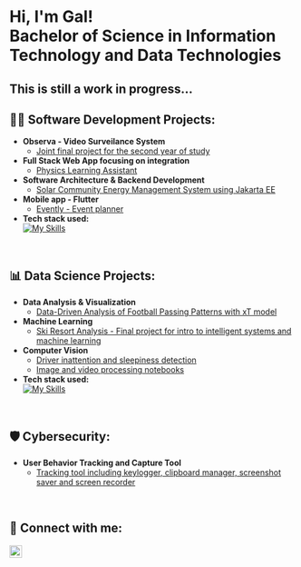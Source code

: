 <h1>Hi, I'm Gal! <br/>Bachelor of Science in Information Technology and Data Technologies</h1>
<h2>This is still a work in progress...</h2>

<h2>👨‍💻 Software Development Projects:</h2>

- <b>Observa - Video Surveilance System</b>
  - [Joint final project for the second year of study](https://github.com/DvorsakGal/Observa)
- <b>Full Stack Web App focusing on integration</b>
  - [Physics Learning Assistant](https://github.com/DvorsakGal/PhysicsAssistant)
- <b>Software Architecture & Backend Development</b>
  - [Solar Community Energy Management System using Jakarta EE](https://github.com/DvorsakGal/HomeSolarPowerPlants)
- <b>Mobile app - Flutter</b>
  - [Evently - Event planner](https://github.com/DvorsakGal/Evently/tree/zagovor_vaje)
- <b>Tech stack used:</b></br>
[![My Skills](https://skillicons.dev/icons?i=html,css,js,ts,bootstrap,java,spring,nodejs,react,py,flask,php,mysql,sqlite,mongodb,firebase,flutter,androidstudio,dart,rabbitmq,git,postman,gradle,maven,idea,pycharm,vscode,aws&perline=14)](https://skillicons.dev)

</br>

<h2>📊 Data Science Projects:</h2>

- <b>Data Analysis & Visualization</b>
  - [Data-Driven Analysis of Football Passing Patterns with xT model](https://github.com/DvorsakGal/DataAnalyticsInEliteSports)
- <b>Machine Learning</b>
  - [Ski Resort Analysis - Final project for intro to intelligent systems and machine learning](https://github.com/DvorsakGal/SkiResortAnalysis)
- <b>Computer Vision</b>
  - [Driver inattention and sleepiness detection](https://github.com/DvorsakGal/DriverInattention)
  - [Image and video processing notebooks](https://github.com/DvorsakGal/ComputerVisionIntro)
- <b>Tech stack used:</b></br>
 [![My Skills](https://skillicons.dev/icons?i=py,anaconda,tensorflow,opencv,pytorch,pycharm)](https://skillicons.dev)

</br>

<h2>🛡️ Cybersecurity:</h2>

- <b>User Behavior Tracking and Capture Tool</b>
  - [Tracking tool including keylogger, clipboard manager, screenshot saver and screen recorder]()
 
</br>

<h2> 🤳 Connect with me:</h2>

[<img align="left" alt="GalDvorsak | LinkedIn" width="22px" src="https://cdn.jsdelivr.net/npm/simple-icons@v3/icons/linkedin.svg" />][linkedin]

[linkedin]: https://www.linkedin.com/in/gal-dvorsak/

<!--
**joshmadakor1/joshmadakor1** is a ✨ _special_ ✨ repository because its `README.md` (this file) appears on your GitHub profile.

Here are some ideas to get you started:

- 🔭 I’m currently working on ...
- 🌱 I’m currently learning ...
- 👯 I’m looking to collaborate on ...
- 🤔 I’m looking for help with ...
- 💬 Ask me about ...
- 📫 How to reach me: ...
- 😄 Pronouns: ...
- ⚡ Fun fact: ...
-->
